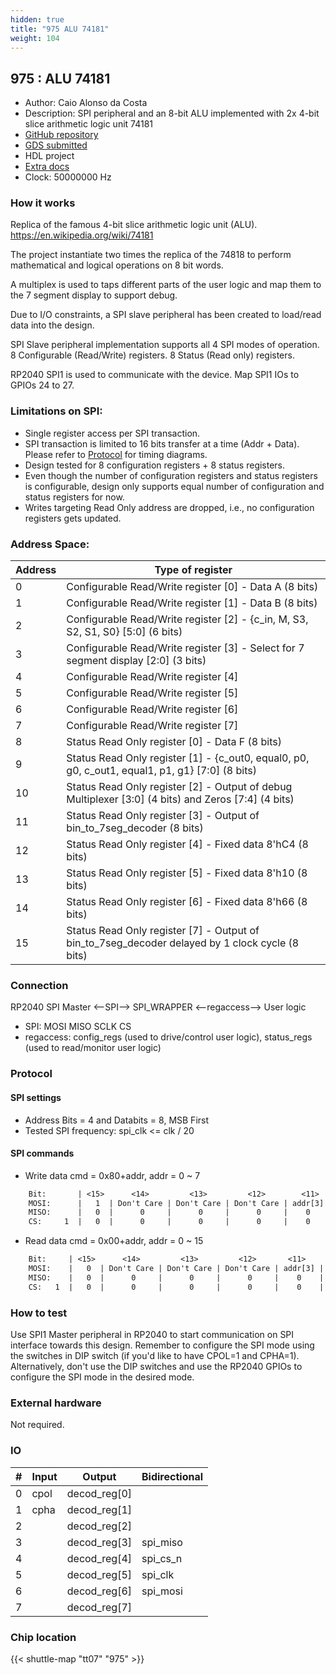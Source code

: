 ```yaml
---
hidden: true
title: "975 ALU 74181"
weight: 104
---
```


## 975 : ALU 74181

* Author: Caio Alonso da Costa
* Description: SPI peripheral and an 8-bit ALU implemented with 2x 4-bit slice arithmetic logic unit 74181
* [GitHub repository](https://github.com/calonso88/tt07_alu_74181)
* [GDS submitted](https://github.com/calonso88/tt07_alu_74181/actions/runs/9323946760)
* HDL project
* [Extra docs]()
* Clock: 50000000 Hz

<!---

This file is used to generate your project datasheet. Please fill in the information below and delete any unused
sections.

You can also include images in this folder and reference them in the markdown. Each image must be less than
512 kb in size, and the combined size of all images must be less than 1 MB.
-->


### How it works

Replica of the famous 4-bit slice arithmetic logic unit (ALU).
https://en.wikipedia.org/wiki/74181

The project instantiate two times the replica of the 74818 to perform mathematical and logical operations on 8 bit words.

A multiplex  is used to taps different parts of the user logic and map them to the 7 segment display to support debug.

Due to I/O constraints, a SPI slave peripheral has been created to load/read data into the design.

SPI Slave peripheral implementation supports all 4 SPI modes of operation. 8 Configurable (Read/Write) registers. 8 Status (Read only) registers.

RP2040 SPI1 is used to communicate with the device. Map SPI1 IOs to GPIOs 24 to 27.

### Limitations on SPI:

- Single register access per SPI transaction.
- SPI transaction is limited to 16 bits transfer at a time (Addr + Data). Please refer to [Protocol](#protocol) for timing diagrams.
- Design tested for 8 configuration registers + 8 status registers.
- Even though the number of configuration registers and status registers is configurable, design only supports equal number of configuration and status registers for now.
- Writes targeting Read Only address are dropped, i.e., no configuration registers gets updated.

### Address Space:

| Address | Type of register |
| ---| --- |
| 0 | Configurable Read/Write register [0] - Data A (8 bits) |
| 1 | Configurable Read/Write register [1] - Data B (8 bits) |
| 2 | Configurable Read/Write register [2] - {c_in, M, S3, S2, S1, S0} [5:0] (6 bits) |
| 3 | Configurable Read/Write register [3] - Select for 7 segment display [2:0] (3 bits) |
| 4 | Configurable Read/Write register [4] |
| 5 | Configurable Read/Write register [5] |
| 6 | Configurable Read/Write register [6] |
| 7 | Configurable Read/Write register [7] |
| 8 | Status Read Only register [0] - Data F (8 bits)||
| 9 | Status Read Only register [1] - {c_out0, equal0, p0, g0, c_out1, equal1, p1, g1} [7:0] (8 bits) |
| 10 | Status Read Only register [2] - Output of debug Multiplexer [3:0] (4 bits) and Zeros [7:4] (4 bits) |
| 11 | Status Read Only register [3] - Output of bin_to_7seg_decoder (8 bits) |
| 12 | Status Read Only register [4] - Fixed data 8'hC4 (8 bits) |
| 13 | Status Read Only register [5] - Fixed data 8'h10 (8 bits) |
| 14 | Status Read Only register [6] - Fixed data 8'h66 (8 bits) |
| 15 | Status Read Only register [7] - Output of bin_to_7seg_decoder delayed by 1 clock cycle (8 bits) |

### Connection

RP2040 SPI Master <--SPI--> SPI_WRAPPER <--regaccess--> User logic

* SPI: MOSI MISO SCLK CS
* regaccess: config_regs (used to drive/control user logic), status_regs (used to read/monitor user logic)

### Protocol

#### SPI settings

* Address Bits = 4 and Databits = 8, MSB First
* Tested SPI frequency: spi_clk <= clk / 20

#### SPI commands

* Write data
  cmd = 0x80+addr, addr = 0 ~ 7

```txt
    Bit:       | <15>      <14>         <13>         <12>        <11>     <10>       <9>       <8>       <7>       <6>       <5>       <4>       <3>       <2>       <1>       <0>   |
    MOSI:      |   1  | Don't Care | Don't Care | Don't Care | addr[3] | addr[2] | addr[1] | addr[0] | data[7] | data[6] | data[5] | data[4] | data[3] | data[2] | data[1] | data[0] |
    MISO:      |   0  |      0     |      0     |      0     |    0    |    0    |    0    |    0    |    0    |    0    |    0    |    0    |    0    |    0    |    0    |    0    |
    CS:     1  |   0  |      0     |      0     |      0     |    0    |    0    |    0    |    0    |    0    |    0    |    0    |    0    |    0    |    0    |    0    |    0    |  1
```

* Read data
  cmd = 0x00+addr, addr = 0 ~ 15

```txt
    Bit:     | <15>      <14>         <13>         <12>       <11>       <10>      <9>       <8>           <7>             <6>             <5>             <4>             <3>             <2>             <1>             <0>     |
    MOSI:    |   0  | Don't Care | Don't Care | Don't Care | addr[3] | addr[2] | addr[1] | addr[0] |   Don't Care  |   Don't Care  |   Don't Care  |   Don't Care  |   Don't Care  |   Don't Care  |   Don't Care  |   Don't Care  |
    MISO:    |   0  |      0     |      0     |      0     |    0    |    0    |    0    |    0    | data[addr][7] | data[addr][6] | data[addr][5] | data[addr][4] | data[addr][3] | data[addr][2] | data[addr][1] | data[addr][0] |
    CS:   1  |   0  |      0     |      0     |      0     |    0    |    0    |    0    |    0    |       0       |       0       |       0       |       0       |       0       |       0       |       0       |       0       |  1
```

### How to test

Use SPI1 Master peripheral in RP2040 to start communication on SPI interface towards this design. Remember to configure the SPI mode using the switches in DIP switch (if you'd like to have CPOL=1 and CPHA=1). Alternatively, don't use the DIP switches and use the RP2040 GPIOs to configure the SPI mode in the desired mode.

### External hardware

Not required.


### IO

| #             | Input    | Output   | Bidirectional   |
| ------------- | -------- | -------- | --------------- |
| 0 | cpol  | decod_reg[0]  |         |
| 1 | cpha  | decod_reg[1]  |         |
| 2 |   | decod_reg[2]  |         |
| 3 |   | decod_reg[3]  | spi_miso        |
| 4 |   | decod_reg[4]  | spi_cs_n        |
| 5 |   | decod_reg[5]  | spi_clk        |
| 6 |   | decod_reg[6]  | spi_mosi        |
| 7 |   | decod_reg[7]  |         |


### Chip location

{{< shuttle-map "tt07" "975" >}}
